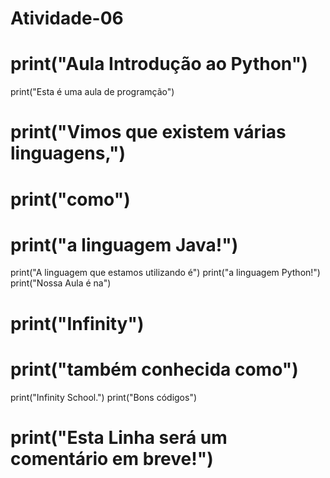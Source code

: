 # Atividade-06
# print("Aula Introdução ao Python")
print("Esta é uma aula de programção")
# print("Vimos que existem várias linguagens,")
# print("como")
# print("a linguagem Java!")
print("A linguagem que estamos utilizando é")
print("a linguagem Python!")
print("Nossa Aula é na")
# print("Infinity")
# print("também conhecida como")
print("Infinity School.")
print("Bons códigos")
# print("Esta Linha será um comentário em breve!")
